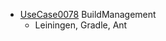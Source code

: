   * [UseCase0078](https://github.com/DomainDrivenArchitecture/ddaRequirement/blob/master/en/requirements/UseCase0078.md) BuildManagement
    * Leiningen, Gradle, Ant